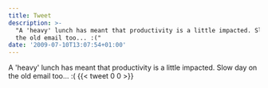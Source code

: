 ```yaml
---
title: Tweet
description: >-
  "A 'heavy' lunch has meant that productivity is a little impacted. Slow day on
  the old email too... :("
date: '2009-07-10T13:07:54+01:00'
---
```

A 'heavy' lunch has meant that productivity is a little impacted. Slow day on the old email too... :(
      {{< tweet 0 0 >}}
    
